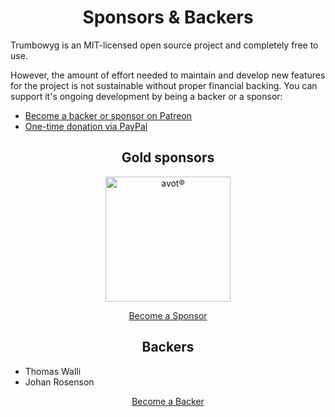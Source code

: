 <h1 align="center">Sponsors &amp; Backers</h1>

Trumbowyg is an MIT-licensed open source project and completely free to use.

However, the amount of effort needed to maintain and develop new features for 
the project is not sustainable without proper financial backing. 
You can support it's ongoing development by being a backer or a sponsor:
 
- [Become a backer or sponsor on Patreon](https://www.patreon.com/alexandredemode)
- [One-time donation via PayPal](https://www.paypal.me/alexandredemode/20eur)

<h2 align="center">Gold sponsors</h2>

<p align="center">
    <a href="https://avot.nl">
        <img src="https://cdn.jsdelivr.net/gh/Alex-D/Trumbowyg@develop/sponsors/avot.svg" alt="avot®" width="200px"/>
    </a>
</p>

<p align="center">
    <a href="https://www.patreon.com/bePatron?c=1176005&rid=1940456">
        Become a Sponsor
    </a>
</p>

<h2 align="center">Backers</h2>

- Thomas Walli
- Johan Rosenson

<p align="center">
    <a href="https://www.patreon.com/bePatron?c=1176005&rid=1940349">
        Become a Backer
    </a>
</p>
